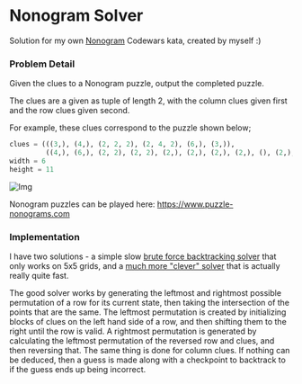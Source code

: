 # Nonogram Solver

Solution for my own [Nonogram](https://www.codewars.com/kata/5a5519858803853691000069) Codewars kata, created by myself :)

### Problem Detail

Given the clues to a Nonogram puzzle, output the completed puzzle.

The clues are a given as tuple of length 2, with the column clues given first and the row clues given second.

For example, these clues correspond to the puzzle shown below;

```python
clues = (((3,), (4,), (2, 2, 2), (2, 4, 2), (6,), (3,)),
         ((4,), (6,), (2, 2), (2, 2), (2,), (2,), (2,), (2,), (), (2,), (2,)))
width = 6
height = 11
```

![Img](http://static.nonograms.org/files/nonograms/large/voprositelniy_znak_12_1_1p.png)

Nonogram puzzles can be played here: https://www.puzzle-nonograms.com

### Implementation

I have two solutions - a simple slow [brute force backtracking solver](brute_force_solver.py) that only works on 5x5 grids, and a [much more "clever" solver](solver.py) that is actually really quite fast.

The good solver works by generating the leftmost and rightmost possible permutation of a row for its current state, then taking the intersection of the points that are the same. The leftmost permutation is created by initializing blocks of clues on the left hand side of a row, and then shifting them to the right until the row is valid. A rightmost permutation is generated by calculating the leftmost permutation of the reversed row and clues, and then reversing that. The same thing is done for column clues. If nothing can be deduced, then a guess is made along with a checkpoint to backtrack to if the guess ends up being incorrect.

